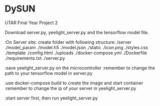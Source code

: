 # DySUN
UTAR Final Year Project 2

Download server.py, yeelight_server.py and the tensorflow model file.

:On Server site:
create folder with following structure:
/server
  ./model_param
    ./model.h5
    ./model.json
  ./static
    ./icon.png
    ./styles.css
  ./template
    ./config.html
  ./uploads
  ./docker-compose.yml
  ./Dockerfile
  ./requirements.txt
  ./server.py

:save yeelight_server.py on the microcontroller
  :remember to change the path to your tensorflow model in server.py

:use docker-compose build to create the image and start container
  :remember to change the ip of your server in yeelight_server.py

:start server first, then run yeelight_server.py


